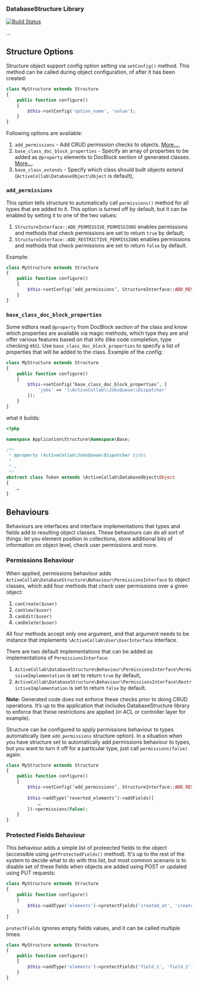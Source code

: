 ### DatabaseStructure Library

[![Build Status](https://travis-ci.org/activecollab/databasestructure.svg?branch=master)](https://travis-ci.org/activecollab/databasestructure)

…

## Structure Options

Structure object support config option setting via `setConfig()` method. This method can be called during object configuration, of after it has been created:

```php
class MyStructure extends Structure
{
    public function configure()
    {
        $this->setConfig('option_name', 'value');
    }
}
```

Following options are available:

1. `add_permissions` - Add CRUD permission checks to objects. [More…](#add_permissions),
1. `base_class_doc_block_properties` - Specify an array of properties to be added as `@property` elements to DocBlock section of generated classes. [More…](#class_doc_block_properties).
1. `base_class_extends` - Specify which class should built objects extend (`ActiveCollab\DatabaseObject\Object` is default),

### `add_permissions`

This option tells structure to automatically call `permissions()` method for all types that are added to it. This option is turned off by default, but it can be enabled by setting it to one of the two values: 

1. `StructureInterface::ADD_PERMISSIVE_PERMISSIONS` enables permissions and methods that check permissions are set to return `true` by default; 
2. `StructureInterface::ADD_RESTRICTIVE_PERMISSIONS` enables permissions and methods that check permissions are set to return `false` by default.

Example:

```php
class MyStructure extends Structure
{
    public function configure()
    {
        $this->setConfig(‘add_permissions’, StructureInterface::ADD_RESTRICTIVE_PERMISSIONS);
    }
}
```

### `base_class_doc_block_properties`

Some editors read `@property` from DocBlock section of the class and know which properties are available via magic methods, which type they are and offer various features based on that info (like code completion, type checking etc). Use `base_class_doc_block_properties` to specify a list of properties that will be added to the class. Example of the config:

```php
class MyStructure extends Structure
{
    public function configure()
    {
        $this->setConfig(‘base_class_doc_block_properties’, [
            'jobs' => '\\ActiveCollab\\JobsQueue\\Dispatcher'
        ]);
    }
}
```

what it builds:

```php
<?php

namespace Application\Structure\Namespace\Base;

/**
 * @property \ActiveCollab\JobsQueue\Dispatcher $jobs
 *
 * …
 */
abstract class Token extends \ActiveCollab\DatabaseObject\Object
{
    …
}
```

## Behaviours

Behaviours are interfaces and interface implementations that types and fields add to resulting object classes. These behaviours can do all sort of things: let you element position in collections, store additional bits of information on object level, check user permissions and more.

### Permissions Behaviour

When applied, permissions behaviour adds `ActiveCollab\DatabaseStructure\Behaviour\PermissionsInterface` to object classes, which add four methods that check user permissions over a given object:

1. `canCreate($user)`
2. `canView($user)`
3. `canEdit($user)`
4. `canDelete($user)`

All four methods accept only one argument, and that argument needs to be instance that implements `\ActiveCollab\User\UserInterface` interface.

There are two default implementations that can be added as implementations of `PermissionsInterface`:

1. `ActiveCollab\DatabaseStructure\Behaviour\PermissionsInterface\PermissiveImplementation` is set to return `true` by default,
2. `ActiveCollab\DatabaseStructure\Behaviour\PermissionsInterface\RestrictiveImplementation` is set to return `false` by default.

**Note:** Generated code does not enforce these checks prior to doing CRUD operations. It’s up to the application that includes DatabaseStructure library to enforce that these restrictions are applied (in ACL or controller layer for example).

Structure can be configured to apply permissions behaviour to types automatically (see `add_permissions` structure option). In a situation when you have structure set to automatically add permissions behaviour to types, but you want to turn it off for a particular type, just call `permissions(false)` again:

```php
class MyStructure extends Structure
{
    public function configure()
    {
        $this->setConfig(‘add_permissions’, StructureInterface::ADD_RESTRICTIVE_PERMISSIONS);
        
        $this->addType(‘reverted_elements’)->addFields([
            …
        ])->permissions(false);
    }
}
```

### Protected Fields Behaviour

This behaviour adds a simple list of proteected fields to the object (accessible using `getProtectedFields()` method). It's up to the rest of the system to decide what to do with this list, but most common scenario is to disable set of these fields when objects are added using POST or updated using PUT requests:

```php
class MyStructure extends Structure
{
    public function configure()
    {
        $this->addType('elements')->protectFields('created_at', 'created_by_id');
    }
}
```

`protectFields` ignores empty fields values, and it can be called multiple times:

```php
class MyStructure extends Structure
{
    public function configure()
    {
        $this->addType('elements')->protectFields('field_1', 'field_2')->protectFields('', '')->protectFields('field_2', 'field_3'); // will only record ['field_1', 'field_2', 'field_3']
    }
}
```

